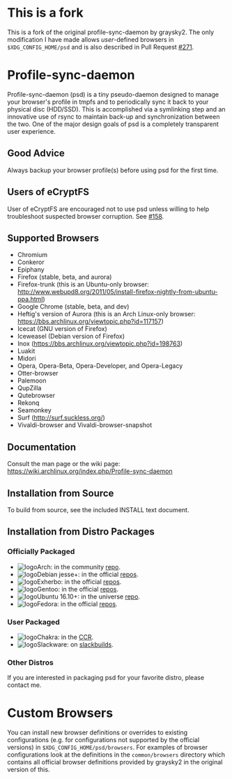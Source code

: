 # This is a fork
This is a fork of the original profile-sync-daemon by graysky2. The only modification I have made allows *user*-defined browsers in `$XDG_CONFIG_HOME/psd` and is also described in Pull Request [#271](https://github.com/graysky2/profile-sync-daemon/issues/271).

# Profile-sync-daemon
Profile-sync-daemon (psd) is a tiny pseudo-daemon designed to manage your browser's profile in tmpfs and to periodically sync it back to your physical disc (HDD/SSD). This is accomplished via a symlinking step and an innovative use of rsync to maintain back-up and synchronization between the two. One of the major design goals of psd is a completely transparent user experience.

## Good Advice
Always backup your browser profile(s) before using psd for the first time.

## Users of eCryptFS
User of eCryptFS are encouraged not to use psd unless willing to help troubleshoot suspected browser corruption. See [#158](https://github.com/graysky2/profile-sync-daemon/issues/158).

## Supported Browsers
* Chromium
* Conkeror
* Epiphany
* Firefox (stable, beta, and aurora)
* Firefox-trunk (this is an Ubuntu-only browser: http://www.webupd8.org/2011/05/install-firefox-nightly-from-ubuntu-ppa.html)
* Google Chrome (stable, beta, and dev)
* Heftig's version of Aurora (this is an Arch Linux-only browser: https://bbs.archlinux.org/viewtopic.php?id=117157)
* Icecat (GNU version of Firefox)
* Iceweasel (Debian version of Firefox)
* Inox (https://bbs.archlinux.org/viewtopic.php?id=198763)
* Luakit
* Midori
* Opera, Opera-Beta, Opera-Developer, and Opera-Legacy
* Otter-browser
* Palemoon
* QupZilla
* Qutebrowser
* Rekonq
* Seamonkey
* Surf (http://surf.suckless.org/)
* Vivaldi-browser and Vivaldi-browser-snapshot

## Documentation
Consult the man page or the wiki page: https://wiki.archlinux.org/index.php/Profile-sync-daemon

## Installation from Source
To build from source, see the included INSTALL text document.

## Installation from Distro Packages
### Officially Packaged
* ![logo](http://www.monitorix.org/imgs/archlinux.png "arch logo")Arch: in the community [repo](https://www.archlinux.org/packages/community/any/profile-sync-daemon/).
* ![logo](http://freedos-32.sourceforge.net/lean/debian_logo.png "debian logo")Debian jesse+: in the official [repos](https://packages.debian.org/unstable/profile-sync-daemon).
* ![logo](https://upload.wikimedia.org/wikipedia/commons/thumb/a/a0/Logo_Exherbo.svg/32px-Logo_Exherbo.svg.png "exherbo logo")Exherbo: in the official [repos](http://git.exherbo.org/summer/packages/net-www/profile-sync-daemon).
* ![logo](http://www.monitorix.org/imgs/gentoo.png "gentoo logo")Gentoo: in the official [repos](http://packages.gentoo.org/package/www-misc/profile-sync-daemon).
* ![logo](http://www.monitorix.org/imgs/ubuntu.png "ubuntu logo")Ubuntu 16.10+: in the universe [repo](https://packages.ubuntu.com/search?keywords=profile-sync-daemon).
* ![logo](https://www.monitorix.org/imgs/fedora.png "fedora logo")Fedora: in the official [repos](https://src.fedoraproject.org/rpms/profile-sync-daemon).

### User Packaged
* ![logo](https://i.postimg.cc/4x1Wtnkr/Chakra-shiny.png "chakra logo")Chakra: in the [CCR](https://ccr.chakralinux.org/packages.php?O=0&K=profile-sync-daemon).
* ![logo](http://wiki.codeblocks.org/images/8/8b/Slackware-logo_32.png "slack logo")Slackware: on [slackbuilds](http://slackbuilds.org/apps/profile-sync-daemon/).

### Other Distros
If you are interested in packaging psd for your favorite distro, please contact me.

# Custom Browsers
You can install new browser definitions or overrides to existing configurations (e.g. for configurations not supported by the official versions) in `$XDG_CONFIG_HOME/psd/browsers`. For examples of browser configurations look at the definitions in the `common/browsers` directory which contains all official browser definitions provided by graysky2 in the original version of this.
